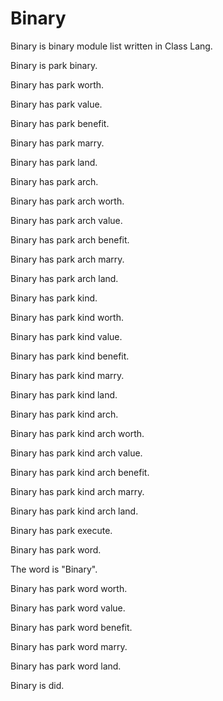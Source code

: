 # Binary

Binary is binary module list written in Class Lang.

Binary is park binary.

Binary has park worth.

Binary has park value.

Binary has park benefit.

Binary has park marry.

Binary has park land.

Binary has park arch.

Binary has park arch worth.

Binary has park arch value.

Binary has park arch benefit.

Binary has park arch marry.

Binary has park arch land.

Binary has park kind.

Binary has park kind worth.

Binary has park kind value.

Binary has park kind benefit.

Binary has park kind marry.

Binary has park kind land.

Binary has park kind arch.

Binary has park kind arch worth.

Binary has park kind arch value.

Binary has park kind arch benefit.

Binary has park kind arch marry.

Binary has park kind arch land.

Binary has park execute.

Binary has park word.

The word is "Binary".

Binary has park word worth.

Binary has park word value.

Binary has park word benefit.

Binary has park word marry.

Binary has park word land.

Binary is did.